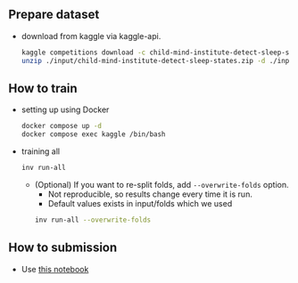 ## Prepare dataset

- download from kaggle via kaggle-api.
  ```bash
  kaggle competitions download -c child-mind-institute-detect-sleep-states -p ./input/
  unzip ./input/child-mind-institute-detect-sleep-states.zip -d ./input
  ```

## How to train

- setting up using Docker

  ```sh
  docker compose up -d
  docker compose exec kaggle /bin/bash
  ```

- training all
  ```sh
  inv run-all
  ```
  - (Optional) If you want to re-split folds, add `--overwrite-folds` option.
    - Not reproducible, so results change every time it is run.
    - Default values exists in input/folds which we used
    ```sh
    inv run-all --overwrite-folds
    ```

## How to submission

- Use [this notebook](https://www.kaggle.com/shimacos/kaggle-smi-submission-final)
